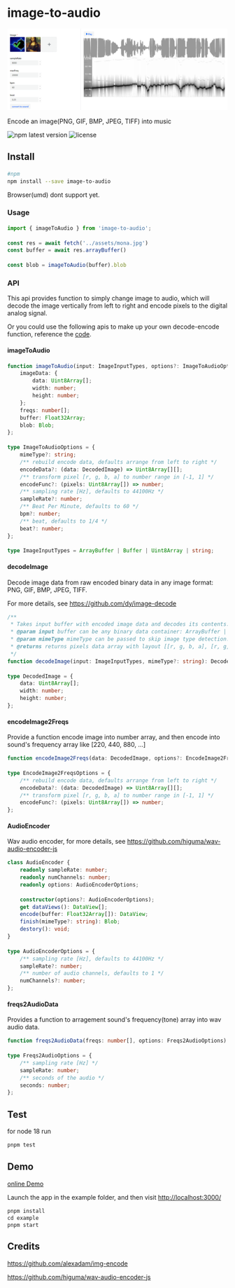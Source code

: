 # image-to-audio

![image-to-audio](./pictures/image-to-audio.png)

Encode an image(PNG, GIF, BMP, JPEG, TIFF) into music

![npm latest version](https://img.shields.io/npm/v/image-to-audio.svg) ![license](https://img.shields.io/npm/l/image-to-audio)

## Install  

```bash
#npm
npm install --save image-to-audio
```

Browser(umd) dont support yet.

### Usage

```ts
import { imageToAudio } from 'image-to-audio';

const res = await fetch('../assets/mona.jpg')
const buffer = await res.arrayBuffer()

const blob = imageToAudio(buffer).blob
```

### API

This api provides function to simply change image to audio, which will decode the image vertically from left to right and encode pixels to the digital analog signal.

Or you could use the following apis to make up your own decode-encode function, reference the [code](./src/imageToAudio.ts).

#### imageToAudio

```ts
function imageToAudio(input: ImageInputTypes, options?: ImageToAudioOptions): {
    imageData: {
        data: Uint8Array[];
        width: number;
        height: number;
    };
    freqs: number[];
    buffer: Float32Array;
    blob: Blob;
};

type ImageToAudioOptions = {
    mimeType?: string;
    /** rebuild encode data, defaults arrange from left to right */
    encodeData?: (data: DecodedImage) => Uint8Array[][];
    /** transform pixel [r, g, b, a] to number range in [-1, 1] */
    encodeFunc?: (pixels: Uint8Array[]) => number;
    /** sampling rate [Hz], defaults to 44100Hz */
    sampleRate?: number;
    /** Beat Per Minute, defaults to 60 */
    bpm?: number;
    /** beat, defaults to 1/4 */
    beat?: number;
};

type ImageInputTypes = ArrayBuffer | Buffer | Uint8Array | string;
```

#### decodeImage

Decode image data from raw encoded binary data in any image format: PNG, GIF, BMP, JPEG, TIFF.

For more details, see <https://github.com/dy/image-decode>

```ts
/**
 * Takes input buffer with encoded image data and decodes its contents. 
 * @param input buffer can be any binary data container: ArrayBuffer | Buffer | Uint8Array | base64 string
 * @param mimeType mimeType can be passed to skip image type detection.
 * @returns returns pixels data array with layout [[r, g, b, a], [r, g, b, a], ...]
 */
function decodeImage(input: ImageInputTypes, mimeType?: string): DecodedImage;

type DecodedImage = {
    data: Uint8Array[];
    width: number;
    height: number;
};
```

#### encodeImage2Freqs

Provide a function encode image into number array, and then encode into sound's frequency array like [220, 440, 880, ...]

```ts
function encodeImage2Freqs(data: DecodedImage, options?: EncodeImage2FreqsOptions): number[];

type EncodeImage2FreqsOptions = {
    /** rebuild encode data, defaults arrange from left to right */
    encodeData?: (data: DecodedImage) => Uint8Array[][];
    /** transform pixel [r, g, b, a] to number range in [-1, 1] */
    encodeFunc?: (pixels: Uint8Array[]) => number;
};
```

#### AudioEncoder

Wav audio encoder, for more details, see <https://github.com/higuma/wav-audio-encoder-js>

```ts
class AudioEncoder {
    readonly sampleRate: number;
    readonly numChannels: number;
    readonly options: AudioEncoderOptions;

    constructor(options?: AudioEncoderOptions);
    get dataViews(): DataView[];
    encode(buffer: Float32Array[]): DataView;
    finish(mimeType?: string): Blob;
    destory(): void;
}

type AudioEncoderOptions = {
    /** sampling rate [Hz], defaults to 44100Hz */
    sampleRate?: number;
    /** number of audio channels, defaults to 1 */
    numChannels?: number;
};
```

#### freqs2AudioData

Provides a function to arragement sound's frequency(tone) array into wav audio data.

```ts
function freqs2AudioData(freqs: number[], options: Freqs2AudioOptions): Float32Array;

type Freqs2AudioOptions = {
    /** sampling rate [Hz] */
    sampleRate: number;
    /** seconds of the audio */
    seconds: number;
};
```

## Test

for node 18 run

```bash
pnpm test
```

## Demo

[online Demo](https://image-to-audio.vercel.app/)

Launch the app in the example folder, and then visit <http://localhost:3000/>

```node
pnpm install
cd example
pnpm start
```

## Credits

<https://github.com/alexadam/img-encode>

<https://github.com/higuma/wav-audio-encoder-js>
